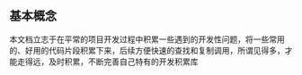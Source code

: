 ## 基本概念

本文档立志于在平常的项目开发过程中积累一些遇到的开发性问题，将一些常用的、好用的代码片段积累下来，后续方便快速的查找和复制调用，所谓见得多，才能走得远，及时积累，不断完善自己特有的开发积累库

